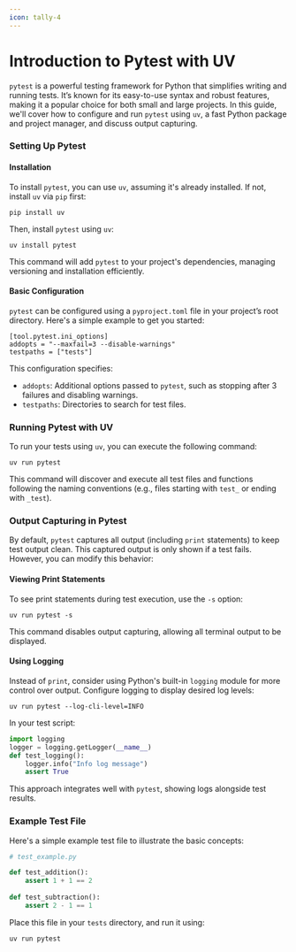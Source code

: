 ```yaml
---
icon: tally-4
---
```


# Introduction to Pytest with UV

`pytest` is a powerful testing framework for Python that simplifies writing and running tests. It’s known for its easy-to-use syntax and robust features, making it a popular choice for both small and large projects. In this guide, we'll cover how to configure and run `pytest` using `uv`, a fast Python package and project manager, and discuss output capturing.

### Setting Up Pytest <a href="#setting-up-pytest" id="setting-up-pytest"></a>

#### Installation <a href="#installation" id="installation"></a>

To install `pytest`, you can use `uv`, assuming it's already installed. If not, install `uv` via `pip` first:

`pip install uv`

Then, install `pytest` using `uv`:

`uv install pytest`

This command will add `pytest` to your project's dependencies, managing versioning and installation efficiently.

#### Basic Configuration <a href="#basic-configuration" id="basic-configuration"></a>

`pytest` can be configured using a `pyproject.toml` file in your project’s root directory. Here's a simple example to get you started:

```
[tool.pytest.ini_options]
addopts = "--maxfail=3 --disable-warnings"
testpaths = ["tests"]
```

This configuration specifies:

* `addopts`: Additional options passed to `pytest`, such as stopping after 3 failures and disabling warnings.
* `testpaths`: Directories to search for test files.

### Running Pytest with UV <a href="#running-pytest-with-uv" id="running-pytest-with-uv"></a>

To run your tests using `uv`, you can execute the following command:

`uv run pytest`

This command will discover and execute all test files and functions following the naming conventions (e.g., files starting with `test_` or ending with `_test`).

### Output Capturing in Pytest <a href="#output-capturing-in-pytest" id="output-capturing-in-pytest"></a>

By default, `pytest` captures all output (including `print` statements) to keep test output clean. This captured output is only shown if a test fails. However, you can modify this behavior:

#### Viewing Print Statements <a href="#viewing-print-statements" id="viewing-print-statements"></a>

To see print statements during test execution, use the `-s` option:

`uv run pytest -s`

This command disables output capturing, allowing all terminal output to be displayed.

#### Using Logging <a href="#using-logging" id="using-logging"></a>

Instead of `print`, consider using Python's built-in `logging` module for more control over output. Configure logging to display desired log levels:

`uv run pytest --log-cli-level=INFO`

In your test script:

```python
import logging
logger = logging.getLogger(__name__)
def test_logging():
    logger.info("Info log message")
    assert True
```

This approach integrates well with `pytest`, showing logs alongside test results.

### Example Test File <a href="#example-test-file" id="example-test-file"></a>

Here's a simple example test file to illustrate the basic concepts:

```python
# test_example.py

def test_addition():
    assert 1 + 1 == 2
    
def test_subtraction():
    assert 2 - 1 == 1
```

Place this file in your `tests` directory, and run it using:

`uv run pytest`
